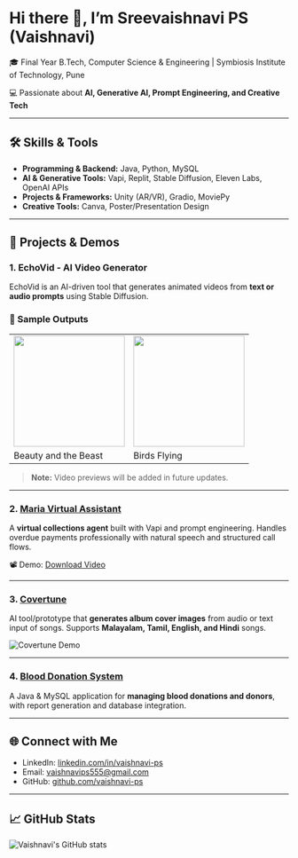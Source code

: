 # Hi there 👋, I’m Sreevaishnavi PS (Vaishnavi)

🎓 Final Year B.Tech, Computer Science & Engineering | Symbiosis Institute of Technology, Pune  

💻 Passionate about **AI, Generative AI, Prompt Engineering, and Creative Tech**  

---

## 🛠 Skills & Tools
- **Programming & Backend:** Java, Python, MySQL  
- **AI & Generative Tools:** Vapi, Replit, Stable Diffusion, Eleven Labs, OpenAI APIs  
- **Projects & Frameworks:** Unity (AR/VR), Gradio, MoviePy  
- **Creative Tools:** Canva, Poster/Presentation Design  

---

## 🎯 Projects & Demos

### 1. EchoVid - AI Video Generator

EchoVid is an AI-driven tool that generates animated videos from **text or audio prompts** using Stable Diffusion.  

### 📸 Sample Outputs

<table>
  <tr>
    <td><img src="Preview/beauty%20and%20the%20besat.png" width="200" /></td>
    <td><img src="Preview/birds%20flying%20(2).png" width="200" /></td>
    </tr>
  <tr>
    <td>Beauty and the Beast</td>
    <td>Birds Flying</td>
     </tr>
</table>

> **Note:** Video previews will be added in future updates.


---

### 2. [Maria Virtual Assistant](https://vapi.ai?demo=true&shareKey=e60f6900-cca8-47ae-abc7-dd4e5552ec8d&assistantId=2d6a031a-908b-4ec4-bda1-4313bcbee677)
A **virtual collections agent** built with Vapi and prompt engineering. Handles overdue payments professionally with natural speech and structured call flows.  

📽 Demo: [Download Video](https://github.com/vaishnavi-ps/Maria-Agent/raw/main/demo/Maria_demo.mp4)

---

### 3. [Covertune](https://github.com/vaishnavi-p-s/CoverTune-AI)
AI tool/prototype that **generates album cover images** from audio or text input of songs. Supports **Malayalam, Tamil, English, and Hindi** songs.  

![Covertune Demo](https://github.com/vaishnavi-p-s/CoverTune-AI/raw/main/demo/cover_example.png)

---

### 4. [Blood Donation System](https://github.com/vaishnavi-ps/Blood-Donation-System)
A Java & MySQL application for **managing blood donations and donors**, with report generation and database integration.

---

## 🌐 Connect with Me
- LinkedIn: [linkedin.com/in/vaishnavi-ps](https://www.linkedin.com/in/vaishnavi-ps)  
- Email: vaishnavips555@gmail.com  
- GitHub: [github.com/vaishnavi-ps](https://github.com/vaishnavi-ps)  

---

## 📈 GitHub Stats
![Vaishnavi's GitHub stats](https://github-readme-stats.vercel.app/api?username=vaishnavi-ps&show_icons=true&theme=radical)
